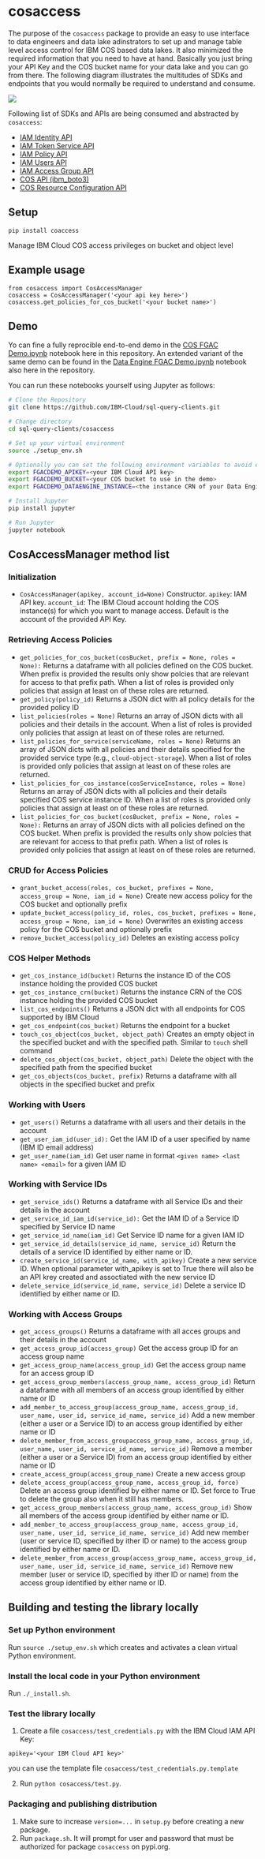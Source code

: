 # cosaccess
The purpose of the `cosaccess` package to provide an easy to use interface to data engineers and data lake adinstrators to set up and manage table level access control for IBM COS based data lakes. It also minimized the required information that you need to have at hand. Basically you just bring your API Key and the COS bucket name for your data lake and you can go from there. The following diagram illustrates the multitudes of SDKs and endpoints that you would normally be required to understand and consume.
<br>



![](cosaccess.png?raw=true)

Following list of SDKs and APIs are being consumed and abstracted by `cosaccess`:
 * [IAM Identity API](https://cloud.ibm.com/apidocs/iam-identity-token-api?code=python#list-service-ids)
 * [IAM Token Service API](https://cloud.ibm.com/docs/account?topic=account-iamtoken_from_apikey)
 * [IAM Policy API](https://cloud.ibm.com/apidocs/iam-policy-management?code=python#list-policies)
 * [IAM Users API](https://cloud.ibm.com/apidocs/user-management?code=python#list-users)
 * [IAM Access Group API](https://cloud.ibm.com/apidocs/iam-access-groups?code=python#introduction)
 * [COS API (ibm_boto3)](https://cloud.ibm.com/docs/cloud-object-storage?topic=cloud-object-storage-python)
 * [COS Resource Configuration API](https://cloud.ibm.com/apidocs/cos/cos-configuration?code=python#getbucketconfig)

## Setup
```
pip install coaccess
```

Manage IBM Cloud COS access privileges on bucket and object level

## Example usage
```
from cosaccess import CosAccessManager
cosaccess = CosAccessManager('<your api key here>')
cosaccess.get_policies_for_cos_bucket('<your bucket name>')
```

## Demo
Yo can fine a fully reprocible end-to-end demo in the [COS FGAC Demo.ipynb](COS%20FGAC%20Demo.ipynb) notebook here in this repository. An extended variant of the same demo can be found in the [Data Engine FGAC Demo.ipynb](Data%20Engine%20FGAC%20Demo.ipynb) notebook also here in the repository.

You can run these notebooks yourself using Jupyter as follows:

```bash
# Clone the Repository
git clone https://github.com/IBM-Cloud/sql-query-clients.git

# Change directory
cd sql-query-clients/cosaccess

# Set up your virtual environment
source ./setup_env.sh

# Optionally you can set the following environment variables to avoid entering them in the notebook interactively:
export FGACDEMO_APIKEY=<your IBM Cloud API key>
export FGACDEMO_BUCKET=<your COS bucket to use in the demo>
export FGACDEMO_DATAENGINE_INSTANCE=<the instance CRN of your Data Engine standard plan instance>

# Install Jupyter
pip install jupyter

# Run Jupyter
jupyter notebook

```

## CosAccessManager method list
### Initialization
 * `CosAccessManager(apikey, account_id=None)` Constructor. `apikey`: IAM API key. `account_id`: The IBM Cloud account holding the COS instance(s) for which you want to manage access. Default is the account of the provided API Key.
### Retrieving Access Policies
 * `get_policies_for_cos_bucket(cosBucket, prefix = None, roles = None):` Returns a dataframe with all policies defined on the COS bucket. When prefix is provided the results only show polcies that are relevant for access to that prefix path. When a list of roles is provided only policies that assign at least on of these roles are returned.
 * `get_policy(policy_id)` Returns a JSON dict with all policy details for the provided policy ID
 * `list_policies(roles = None)` Returns an array of JSON dicts with all policies and their details in the account. When a list of roles is provided only policies that assign at least on of these roles are returned.
 * `list_policies_for_service(serviceName, roles = None)` Returns an array of JSON dicts with all policies and their details specified for the provided service type (e.g., `cloud-object-storage`). When a list of roles is provided only policies that assign at least on of these roles are returned.
 * `list_policies_for_cos_instance(cosServiceInstance, roles = None)` Returns an array of JSON dicts with all policies and their details specified COS service instance ID. When a list of roles is provided only policies that assign at least on of these roles are returned.
 * `list_policies_for_cos_bucket(cosBucket, prefix = None, roles = None):` Returns an array of JSON dicts with all policies defined on the COS bucket. When prefix is provided the results only show polcies that are relevant for access to that prefix path. When a list of roles is provided only policies that assign at least on of these roles are returned.
### CRUD for Access Policies
 * `grant_bucket_access(roles, cos_bucket, prefixes = None, access_group = None, iam_id = None)` Create new access policy for the COS bucket and optionally prefix
 * `update_bucket_access(policy_id, roles, cos_bucket, prefixes = None, access_group = None, iam_id = None)` Overwrites an existing access policy for the COS bucket and optionally prefix
 * `remove_bucket_access(policy_id)` Deletes an existing access policy
### COS Helper Methods
 * `get_cos_instance_id(bucket)` Returns the instance ID of the COS instance holding the provided COS bucket
 * `get_cos_instance_crn(bucket)` Returns the instance CRN of the COS instance holding the provided COS bucket
 * `list_cos_endpoints()` Returns a JSON dict with all endpoints for COS supported by IBM Cloud
 * `get_cos_endpoint(cos_bucket)` Returns the endpoint for a bucket
 * `touch_cos_object(cos_bucket, object_path)` Creates an empty object in the specified bucket and with the specified path. Similar to `touch` shell command
 * `delete_cos_object(cos_bucket, object_path)` Delete the object with the specified path from the specified bucket
 * `get_cos_objects(cos_bucket, prefix)` Returns a dataframe with all objects in the specified bucket and prefix
### Working with Users
 * `get_users()` Returns a dataframe with all users and their details in the account
 * `get_user_iam_id(user_id):` Get the IAM ID of a user specified by name (IBM ID email address)
 * `get_user_name(iam_id)` Get user name in format `<given name> <last name> <email>` for a given IAM ID
### Working with Service IDs
 * `get_service_ids()` Returns a dataframe with all Service IDs and their details in the account
 * `get_service_id_iam_id(service_id):` Get the IAM ID of a Service ID specified by Service ID name
 * `get_service_id_name(iam_id)` Get Service ID name for a given IAM ID
 * `get_service_id_details(service_id_name, service_id)` Return the details of a service ID identified by either name or ID.
 * `create_service_id(service_id_name, with_apikey)` Create a new service ID. When optional parameter with_apikey is set to True there will also be an API krey created and assoctiated with the new service ID
 * `delete_service_id(service_id_name, service_id)` Delete a service ID identified by either name or ID.
### Working with Access Groups
 * `get_access_groups()` Returns a dataframe with all acces groups and their details in the account
 * `get_access_group_id(access_group)` Get the access group ID for an access group name
 * `get_access_group_name(access_group_id)` Get the access group name for an access group ID
 * `get_access_group_members(access_group_name, access_group_id)` Return a dataframe with all members of an access group identified by either name or ID
 * `add_member_to_access_group(access_group_name, access_group_id, user_name, user_id, service_id_name, service_id)` Add a new member (either a user or a Service ID) to an access group identified by either name or ID
 * `delete_member_from_access_groupaccess_group_name, access_group_id, user_name, user_id, service_id_name, service_id)` Remove a member (either a user or a Service ID) from an access group identified by either name or ID
 * `create_access_group(access_group_name)` Create a new access group
 * `delete_access_group(access_group_name, access_group_id, force)` Delete an access group identified by either name or ID. Set force to True to delete the group also when it still has members.
 * `get_access_group_members(access_group_name, access_group_id)`  Show all members of the access group identified by either name or ID.
 * `add_member_to_access_group(access_group_name, access_group_id, user_name, user_id, service_id_name, service_id)` Add new member (user or service ID, specified by ither ID or name) to the access group identified by either name or ID.
 * `delete_member_from_access_group(access_group_name, access_group_id, user_name, user_id, service_id_name, service_id)` Remove new member (user or service ID, specified by ither ID or name) from the access group identified by either name or ID.

## Building and testing the library locally
### Set up Python environment
Run `source ./setup_env.sh` which creates and activates a clean virtual Python environment.
### Install the local code in your Python environment
Run `./_install.sh`.
### Test the library locally
1. Create a file `cosaccess/test_credentials.py` with the IBM Cloud IAM API Key:
```
apikey='<your IBM Cloud API key>'
```
you can use the template file `cosaccess/test_credentials.py.template`

2. Run `python cosaccess/test.py`.

### Packaging and publishing distribution
1. Make sure to increase `version=...` in `setup.py` before creating a new package.
2. Run `package.sh`. It will prompt for user and password that must be authorized for package `cosaccess` on pypi.org.
